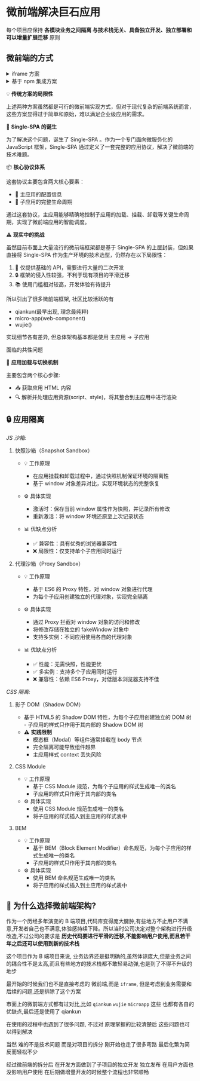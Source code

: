 # 微前端解决巨石应用

每个项目应保持 **各模块业务之间隔离 与技术栈无关、具备独立开发、独立部署和可以增量扩展迁移** 原则

## 微前端的方式

<details>
<summary>
iframe 方案
</summary>

| 问题类型     | 具体描述                                                                       |
|----------|----------------------------------------------------------------------------|
| URL 同步问题 | 浏览器刷新会导致 iframe url 丢失，前进后退功能不可用                                           |
| UI 同步问题  | DOM 结构不共享，iframe 内部弹出层无法在页面居中显示，只能局限在 iframe 内                             |
| 上下文隔离    | - 全局上下文完全隔离，内存变量不共享<br>- 系统间通信困难<br>- 主应用 cookie 需特殊处理才能实现免登<br>- 内部错误监控困难 |
| 性能问题     | 每次进入子应用都需要重建上下文、重新加载资源，影响页面加载速度                                            |

</details>

<details>
<summary>
基于 npm 集成方案
</summary>

| 优势       | 劣势               |
|----------|------------------|
| ✅ 最佳性能表现 | ❌ 版本更新需要与接入方频繁同步 |
| ✅ 良好的兼容性 | ❌ 人员变动导致的管理难度增加  |
| ✅ 组件化集成  | ❌ 维护成本高          |

</details>

💡 **传统方案的局限性**

上述两种方案虽然都是可行的微前端实现方式，但对于现代复杂的前端系统而言，这些方案显得过于简单和原始，难以满足企业级应用的需求。

🚀 **Single-SPA 的诞生**

为了解决这个问题，诞生了 Single-SPA 。作为一个专门面向微服务化的 JavaScript 框架，Single-SPA 通过定义了一套完整的应用协议，解决了微前端的技术难题。

📦 **核心协议体系**

这套协议主要包含两大核心要素：

- 🔧 主应用的配置信息
- 🔄 子应用的完整生命周期

通过这套协议，主应用能够精确地控制子应用的加载、挂载、卸载等关键生命周期，实现了微前端应用的智能调度。

⚠️ **现实中的挑战**

虽然目前市面上大量流行的微前端框架都是基于 Single-SPA 的上层封装，但如果直接将 Single-SPA 作为生产环境的技术选型，仍然存在以下局限性：

1. 🔨 仅提供基础的 API，需要进行大量的二次开发
2. 🔒 框架的侵入性较强，不利于现有项目的平滑迁移
3. 📚 使用门槛相对较高，开发体验有待提升

所以引出了很多微前端框架, 社区比较活跃的有

- qiankun(最早出现, 理念最纯粹)
- micro-app(web-component)
- wujie()

实现细节各有差异, 但总体架构基本都是使用 主应用 -> 子应用

面临的共性问题

🔄 **应用加载与切换机制**

主要包含两个核心步骤:

- 📥 获取应用 HTML 内容
- 🔍 解析并处理应用资源(script、style)，将其整合到主应用中进行渲染

## 🔒 **应用隔离**

_JS 沙箱:_

1. 快照沙箱（Snapshot Sandbox）

    - 💡 工作原理
        - 在应用挂载和卸载过程中，通过快照机制保证环境的隔离性
        - 基于 window 对象差异对比，实现环境状态的完整恢复
    - ⚙️ 具体实现

        - 激活时：保存当前 window 属性作为快照，并记录所有修改
        - 重新激活：将 window 环境还原至上次记录状态

    - 📊 优缺点分析
        - ✅ 兼容性：具有优秀的浏览器兼容性
        - ❌ 局限性：仅支持单个子应用同时运行

2. 代理沙箱（Proxy Sandbox）

    - 💡 工作原理
        - 基于 ES6 的 Proxy 特性，对 window 对象进行代理
        - 为每个子应用创建独立的代理对象，实现完全隔离
    - ⚙️ 具体实现

        - 通过 Proxy 拦截对 window 对象的访问和修改
        - 将修改存储在独立的 fakeWindow 对象中
        - 支持多实例：不同应用使用各自的代理对象

    - 📊 优缺点分析
        - ✅ 性能：无需快照，性能更优
        - ✅ 多实例：支持多个子应用同时运行
        - ❌ 兼容性：依赖 ES6 Proxy，对低版本浏览器支持不佳

_CSS 隔离:_

1. 影子 DOM（Shadow DOM）

    - 基于 HTML5 的 Shadow DOM 特性，为每个子应用创建独立的 DOM 树 - 子应用的样式只作用于其内部的 Shadow DOM 树
    - ⚠️ **实践限制**
        - 模态框（Modal）等组件通常挂载在 body 节点
        - 完全隔离可能导致组件越界
        - 主应用样式 context 丢失风险

2. CSS Module

    - 💡 工作原理
        - 基于 CSS Module 规范，为每个子应用的样式生成唯一的类名
        - 子应用的样式只作用于其内部的类名
    - ⚙️ 具体实现
        - 使用 CSS Module 规范生成唯一的类名
        - 将子应用的样式插入到主应用的样式表中

3. BEM

    - 💡 工作原理
        - 基于 BEM（Block Element Modifier）命名规范，为每个子应用的样式生成唯一的类名
        - 子应用的样式只作用于其内部的类名
    - ⚙️ 具体实现
        - 使用 BEM 命名规范生成唯一的类名
        - 将子应用的样式插入到主应用的样式表中

## 🤔 **为什么选择微前端架构?**

作为一个历经多年演变的 B 端项目,代码库变得庞大臃肿,有些地方不止用户不满意,开发者自己也不满意,体验感持续下降。所以当时公司决定对整个架构进行升级改造,不过公司的要求是
**历史代码要进行平滑的迁移,不能影响用户使用,而且若干年之后还可以使用到新的技术栈**

这个项目作为 B 端项目来说, 业务边界还是挺明确的,虽然体谅庞大,但是业务之间的耦合性不是太高,而且有些地方的技术栈都不敢轻易动弹,也是到了不得不升级的地步

最开始的时候我们也不是直接考虑的 微前端,而是 `iframe`, 但是考虑到业务需要和后续的问题,还是排除了这个方案

市面上的微前端方式都有过对比,比如 `qiankun` `wujie` `microapp` 这些 也都有各自的优缺点,最后还是使用了 qiankun

在使用的过程中也遇到了很多问题, 不过对 原理掌握的比较清楚后 这些问题也可以得到解决

当然 难的不是技术问题 而是对项目的拆分 刚开始也走了很多弯路 最后化繁为简 反而轻松不少

经过微前端的拆分后 在开发方面做到了子项目的独立开发 独立发布 在用户方面也没影响用户使用 在后期做增量开发的时候整个流程也非常顺畅